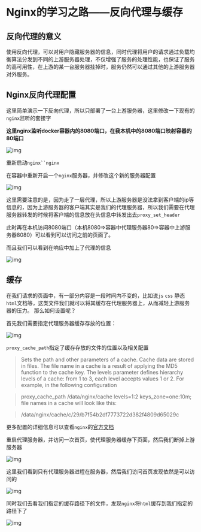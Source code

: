 # Nginx的学习之路——反向代理与缓存

## 反向代理的意义

使用反向代理，可以对用户隐藏服务器的信息，同时代理将用户的请求通过负载均衡算法分发到不同的上游服务器处理，不仅增强了服务的处理性能，也保证了服务的高可用性，在上游的某一台服务器挂掉时，服务仍然可以通过其他的上游服务器对外服务。

## Nginx反向代理配置

这里简单演示一下反向代理，所以只部署了一台上游服务器，这里修改一下现有的`nginx`监听的套接字

**这里nginx监听docker容器内的8080端口，在我本机中的8080端口映射容器的80端口**

![img](https://user-gold-cdn.xitu.io/2019/7/7/16bc817ac08fe7c7?imageView2/0/w/1280/h/960/format/webp/ignore-error/1)

重新启动`nginx``nginx`

在容器中重新开启一个`nginx`服务器，并修改这个新的服务器配置

![img](https://user-gold-cdn.xitu.io/2019/7/7/16bc83ea183c841d?imageView2/0/w/1280/h/960/format/webp/ignore-error/1)

这里需要注意的是，因为走了一层代理，所以上游服务器是没法拿到客户端的ip等信息的，因为上游服务器的客户端其实是我们的代理服务器，所以我们需要在代理服务器转发的时候将客户端的信息放在头信息中转发出去`proxy_set_header`

此时再在本机访问8080端口（本机8080=>容器中代理服务器80=>容器中上游服务器8080）可以看到可以访问之前的页面了。

而且我们可以看到在响应中加上了代理的信息

![img](https://user-gold-cdn.xitu.io/2019/7/7/16bc8444e3825678?imageView2/0/w/1280/h/960/format/webp/ignore-error/1)

## 缓存

在我们请求的页面中，有一部分内容是一段时间内不变的，比如说`js` `css` 静态`html`文档等，这类文件我们就可以将其缓存在代理服务器上，从而减轻上游服务器的压力。 那么如何设置呢？

首先我们需要指定代理服务器缓存存放的位置：

![img](https://user-gold-cdn.xitu.io/2019/7/7/16bc869e033defd6?imageView2/0/w/1280/h/960/format/webp/ignore-error/1)

`proxy_cache_path`指定了缓存存放的文件的位置以及相关配置

> Sets the path and other parameters of a cache. Cache data are stored in files. The file name in a cache is a result of applying the MD5 function to the cache key. The levels parameter defines hierarchy levels of a cache: from 1 to 3, each level accepts values 1 or 2. For example, in the following configuration

> proxy_cache_path /data/nginx/cache levels=1:2 keys_zone=one:10m; file names in a cache will look like this:

> /data/nginx/cache/c/29/b7f54b2df7773722d382f4809d65029c

更多配置的详细信息可以查看`nginx`的[官方文档](https://link.juejin.im/?target=https%3A%2F%2Fnginx.org%2Fen%2Fdocs%2Fhttp%2Fngx_http_proxy_module.html%23proxy_cache)

重启代理服务器，并访问一次首页，使代理服务器缓存下页面，然后我们断掉上游服务器

![img](https://user-gold-cdn.xitu.io/2019/7/7/16bc87ab602f5657?imageView2/0/w/1280/h/960/format/webp/ignore-error/1)

这里我们看到只有代理服务器进程在服务器，然后我们访问首页发现依然是可以访问的

![img](https://user-gold-cdn.xitu.io/2019/7/7/16bc87baca5b6309?imageView2/0/w/1280/h/960/format/webp/ignore-error/1)

同时我们去看我们指定的缓存路径下的文件，发现`nginx`将`html`缓存到我们指定的路径下了

![img](https://user-gold-cdn.xitu.io/2019/7/7/16bc87fd909d4c0a?imageView2/0/w/1280/h/960/format/webp/ignore-error/1)